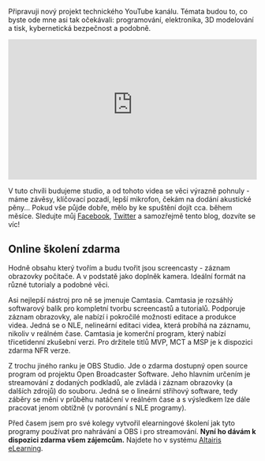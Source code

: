 <!-- dcterms:title = Online školení zdarma: Screencasty pomocí programů Camtasia a OBS Studio (a anonce nového projektu) -->
<!-- dcterms:abstract = Připravuji projekt nového technického YouTube kanálu a při té příležitosti dávám zdarma všem k dispozici elearningový kurz na programy OBS Studio a Camtasia. -->
<!-- dcterms:creator = Michal Altair Valášek -->
<!-- x4w:coverUrl = /cover-pictures/20210507-screencasty.jpg -->
<!-- x4w:pictureUrl = /perex-pictures/20210507-screencasty.jpg -->
<!-- x4w:pictureWidth = 150 -->
<!-- x4w:pictureHeight = 150 -->
<!-- x4w:category = Bastlení -->
<!-- x4w:category = Akce a události -->
<!-- dcterms:dateAccepted = 2021-05-07 -->

Připravuji nový projekt technického YouTube kanálu. Témata budou to, co byste ode mne asi tak očekávali: programování, elektronika, 3D modelování a tisk, kybernetická bezpečnost a podobně.

<div style="position:relative;padding-top:56.25%;">
  <iframe src="https://www.youtube-nocookie.com/embed/gTspF9Zao08" frameborder="0" allowfullscreen allow="accelerometer; autoplay; encrypted-media; gyroscope; picture-in-picture" style="position:absolute;top:0;left:0;width:100%;height:100%;"></iframe>
</div>

V tuto chvíli budujeme studio, a od tohoto videa se věci výrazně pohnuly - máme závěsy, klíčovací pozadí, lepší mikrofon, čekám na dodání akustické pěny... Pokud vše půjde dobře, mělo by ke spuštění dojít cca. během měsíce. Sledujte můj [Facebook](https://www.facebook.com/rider.cz), [Twitter](https://twitter.com/ridercz) a samozřejmě tento blog, dozvíte se víc!

## Online školení zdarma

Hodně obsahu který tvořím a budu tvořit jsou screencasty - záznam obrazovky počítače. A v podstatě jako doplněk kamera. Ideální formát na různé tutorialy a podobné věci. 

Asi nejlepší nástroj pro ně se jmenuje Camtasia. Camtasia je rozsáhlý softwarový balík pro kompletní tvorbu screencastů a tutorialů. Podporuje záznam obrazovky, ale nabízí i pokročilé možnosti editace a produkce videa. Jedná se o NLE, nelineární editaci videa, která probíhá na záznamu, nikoliv v reálném čase. Camtasia je komerční program, který nabízí třicetidenní zkušební verzi. Pro držitele titlů MVP, MCT a MSP je k dispozici zdarma NFR verze.

Z trochu jiného ranku je OBS Studio. Jde o zdarma dostupný open source program od projektu Open Broadcaster Software. Jeho hlavním určením je streamování z dodaných podkladů, ale zvládá i záznam obrazovky (a dalších zdrojů) do souboru. Jedná se o lineární střihový software, tedy záběry se mění v průběhu natáčení v reálném čase a s výsledkem lze dále pracovat jenom obtížně (v porovnání s NLE programy).

Před časem jsem pro své kolegy vytvořil elearningové školení jak tyto programy používat pro nahrávání a OBS i pro streamování. **Nyní ho dávám k dispozici zdarma všem zájemcům.** Najdete ho v systému [Altairis eLearning](https://elearning.altairis.cz/cs/courses/screencasts).